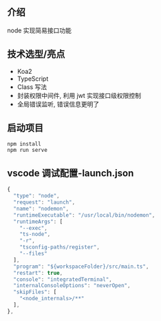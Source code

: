## 介绍

node 实现简易接口功能

## 技术选型/亮点

- Koa2
- TypeScript
- Class 写法
- 封装权限中间件, 利用 jwt 实现接口级权限控制
- 全局错误监听, 错误信息更明了

## 启动项目

```
npm install
npm run serve
```

## vscode 调试配置-launch.json

```js
{
  "type": "node",
  "request": "launch",
  "name": "nodemon",
  "runtimeExecutable": "/usr/local/bin/nodemon",
  "runtimeArgs": [
    "--exec",
    "ts-node",
    "-r",
    "tsconfig-paths/register",
    "--files"
  ],
  "program": "${workspaceFolder}/src/main.ts",
  "restart": true,
  "console": "integratedTerminal",
  "internalConsoleOptions": "neverOpen",
  "skipFiles": [
    "<node_internals>/**"
  ],
},
```
